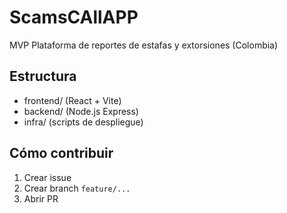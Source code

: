 # ScamsCAllAPP
MVP Plataforma de reportes de estafas y extorsiones (Colombia)

## Estructura
- frontend/ (React + Vite)
- backend/ (Node.js Express)
- infra/ (scripts de despliegue)
## Cómo contribuir
1. Crear issue
2. Crear branch `feature/...`
3. Abrir PR
